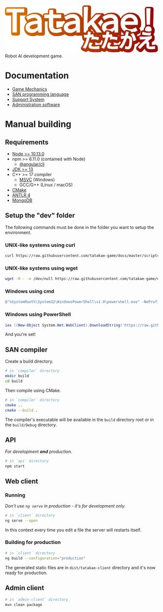 ![# Tatakae](resources/logo.png)
Robot AI development game.

# Documentation
- [Game Mechanics](game-mechanics.md)
- [SAN programming language](san.md)
- [Support System](support.md)
- [Administration software](admin.md)

# Manual building
## Requirements
- [Node >= 10.13.0](https://nodejs.org/en/download/)
- npm >= 6.11.0 (contained with Node)
    - [@angular/cli](https://angular.io/guide/setup-local#step-1-install-the-angular-cli)
- [JDK >= 13](https://www.oracle.com/java/technologies/javase-jdk13-downloads.html)
- C++ >= 17 compiler
    - [MSVC](https://visualstudio.microsoft.com/fr/vs/features/cplusplus/) (Windows)
    - GCC/G++ (Linux / macOS)
- [CMake](https://cmake.org/download/)
- [ANTLR 4](https://github.com/antlr/antlr4/blob/master/doc/getting-started.md)
- [MongoDB](https://docs.mongodb.com/manual/administration/install-community/)

## Setup the "dev" folder
The following commands must be done in the folder you want to setup the environment.

### UNIX-like systems using curl
```bash
curl https://raw.githubusercontent.com/tatakae-game/docs/master/scripts/init.sh | bash
```

### UNIX-like systems using wget
```bash
wget -O - -o /dev/null https://raw.githubusercontent.com/tatakae-game/docs/master/scripts/init.sh | bash
```

### Windows using cmd
```powershell
@"%SystemRoot%\System32\WindowsPowerShell\v1.0\powershell.exe" -NoProfile -InputFormat None -ExecutionPolicy Bypass -Command "iex ((New-Object System.Net.WebClient).DownloadString('https://raw.githubusercontent.com/tatakae-game/docs/master/scripts/init.ps1'))"
```

### Windows using PowerShell
```powershell
iex ((New-Object System.Net.WebClient).DownloadString('https://raw.githubusercontent.com/tatakae-game/docs/master/scripts/init.ps1'))
```

And you're set!

## SAN compiler
Create a build directory.
```bash
# in `compiler` directory
mkdir build
cd build
```

Then compile using CMake.
```bash
# in `compiler` directory
cmake ..
cmake --build .
```

The compiler's executable will be available in the `build` directory root or in the `build/Debug` directory.


## API
*For development **and** production.*

```bash
# in `api` directory
npm start
```

## Web client
### Running
*Don't use `ng serve` in production - it's for development only.*

```bash
# in `client` directory
ng serve --open
```

In this context every time you edit a file the server will restarts itself.

### Building for production
```bash
# in `client` directory
ng build --configuration="production"
```

The generated static files are in `dist/tatakae-client` directory and it's now ready for production.

## Admin client
```bash
# in `admin-client` directory
mvn clean package
```
